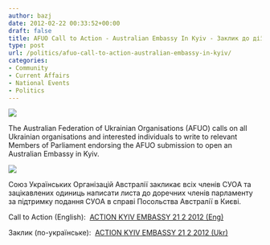 ```yaml
---
author: bazj
date: 2012-02-22 00:33:52+00:00
draft: false
title: AFUO Call to Action - Australian Embassy In Kyiv - Заклик до дії
type: post
url: /politics/afuo-call-to-action-australian-embassy-in-kyiv/
categories:
- Community
- Current Affairs
- National Events
- Politics
---
```


[![](http://www.ozeukes.com/wp-content/uploads/2012/02/zCYOA-LOGO-7-star-color-150pxls1.jpg)
](http://www.ozeukes.com/wp-content/uploads/2012/02/zCYOA-LOGO-7-star-color-150pxls1.jpg)

The Australian Federation of Ukrainian Organisations (AFUO) calls on all Ukrainian organisations and interested individuals to write to relevant Members of Parliament endorsing the AFUO submission to open an Australian Embassy in Kyiv.


[![](http://www.ozeukes.com/wp-content/uploads/2012/02/Divider-Ukrainian-Australian-flags-short.jpg)
](http://www.ozeukes.com/wp-content/uploads/2012/02/Divider-Ukrainian-Australian-flags-short.jpg)


Союз Українських Організацій Австралії закликає всіх членів CУОA та зацікавлених одиниць написати листа до доречних членів парламенту за підтримку подання CУОA в справі Поcольcтва Aвcтрaлії в Києві.

Call to Action (English):  [ACTION KYIV EMBASSY 21 2 2012 (Eng)](http://www.ozeukes.com/wp-content/uploads/2012/02/ACTION-KYIV-EMBASSY-21-2-2012-Eng.pdf)

Заклик (по-українське):  [ACTION KYIV EMBASSY 21 2 2012 (Ukr)](http://www.ozeukes.com/wp-content/uploads/2012/02/ACTION-KYIV-EMBASSY-21-2-2012-Ukr.pdf)
